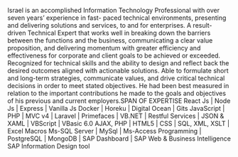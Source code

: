Israel is an accomplished Information Technology Professional with over seven years’ experience in fast- paced technical environments, presenting and delivering solutions and services, to and for enterprises. A result- driven Technical Expert that works well in breaking down the barriers between the functions and the business, communicating a clear value proposition, and delivering momentum with greater efficiency and effectiveness for corporate and client goals to be achieved or exceeded. Recognized for technical skills and the ability to design and reflect back the desired outcomes aligned with actionable solutions. Able to formulate short and long-term strategies, communicate values, and drive critical technical decisions in order to meet stated objectives. He had been best measured in relation to the important contributions he made to the goals and objectives of his previous and current employers.SPAN OF EXPERTISE React Js | Node Js | Express | Vanilla Js Docker | Horeku | Digital Ocean | Gits JavaScript | PHP | MVC v4 | Laravel | Primefaces | VB.NET | Restful Services | JSON & XAML | VBScript | VBasic 6.0 AJAX, PHP | HTML5 | CSS | SQL, XML, XSLT | Excel Macros Ms-SQL Server | MySql | Ms-Access Programming | PostgreSQL | MongoDB | SAP Dashboard | SAP Web & Business Intelligence SAP Information Design tool
